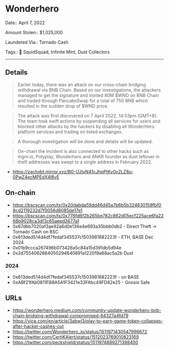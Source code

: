 # Wonderhero

Date:: April 7, 2022

Amount Stolen:: $1,025,000

Laundered Via:: Tornado Cash

Tags:: 🔑 SquidSquad, Infinite Mint, Dust Collectors


---


## Details

> Earlier today, there was an attack on our cross-chain bridging withdrawal via BNB Chain. Based on our investigations, the attackers managed to get the signature and minted 80M $WND on BNB Chain and traded through PancakeSwap for a total of 750 BNB which resulted in the sudden drop of $WND price.

> The attack was first discovered on 7 April 2022, 14:53pm (GMT+8). The team took swift actions by suspending all services for users and blocked other attacks by the hackers by disabling all WonderHero platform services and trading on listed exchanges.

> A thorough investigation will be done and details will be updated.


> On-chain the incident is also connected to other hacks such as mgnr.io, Polyplay, Wonderhero and ANKR founder as dust leftover in theft addresses was swept to a single address in February 2022.

- https://zachxbt.mirror.xyz/B0-UJtxN41cJhpPtKv0v2LZ8u-0PwZ4ecMPEdX4l8vE


## On-chain

- https://bscscan.com/tx/0x20dabda59dd46d45a7b6b5b324830159fb108cd2119232d7f0056d8085de17e1
- https://bscscan.com/tx/0x776fd6f2b265be782c862d05ecf225ace6fa2268b9028ca3df3c65aeed2677a1
- 0x67dbb7020af3ae92a6d0e136e4e693a35bbb0db2 - Direct Theft -> Tornado Cash on BSC
- 0x613ded514d4df7fedaf345537c1503981682223f - ETH, BASE Dec 2024
- 0x01b9ccca267496b073428a5c84a15d391db5d94e
- 0x2d7554062664050294640891a122019a68ac5a2b Dust

### 2024

- 0x613ded514d4df7fedaf345537c1503981682223f - on BASE
- 0xABf21fAb0811FB8A5A1F3421e33FAbc49FD82e25 - Gnosis Safe


## URLs

- https://wonderhero.medium.com/community-update-wonderhero-bnb-chain-bridging-withdrawal-compromised-84327a4fd79
- https://vice.com/en/article/3abwj3/play-to-earn-game-token-collapses-after-hacker-cashes-out
- https://twitter.com/Wonderhero_io/status/1511971430547996672
- https://twitter.com/CertiKAlert/status/1512023769010823169
- https://twitter.com/peckshield/status/1511974889271398400